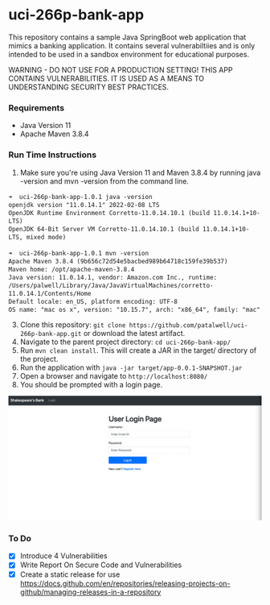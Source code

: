 # uci-266p-bank-app

This repository contains a sample Java SpringBoot web application that mimics a banking
application. It contains several vulnerabiltiies and is only intended to be used in a
sandbox environment for educational purposes.

WARNING - DO NOT USE FOR A PRODUCTION SETTING! THIS APP CONTAINS VULNERABILITIES. IT IS USED AS A MEANS TO UNDERSTANDING SECURITY BEST PRACTICES.

### Requirements
- Java Version 11
- Apache Maven 3.8.4

### Run Time Instructions

1. Make sure you're using Java Version 11 and Maven 3.8.4 by running java -version and mvn -version from the command line.

```
➜  uci-266p-bank-app-1.0.1 java -version
openjdk version "11.0.14.1" 2022-02-08 LTS
OpenJDK Runtime Environment Corretto-11.0.14.10.1 (build 11.0.14.1+10-LTS)
OpenJDK 64-Bit Server VM Corretto-11.0.14.10.1 (build 11.0.14.1+10-LTS, mixed mode)

➜  uci-266p-bank-app-1.0.1 mvn -version
Apache Maven 3.8.4 (9b656c72d54e5bacbed989b64718c159fe39b537)
Maven home: /opt/apache-maven-3.8.4
Java version: 11.0.14.1, vendor: Amazon.com Inc., runtime: /Users/palwell/Library/Java/JavaVirtualMachines/corretto-11.0.14.1/Contents/Home
Default locale: en_US, platform encoding: UTF-8
OS name: "mac os x", version: "10.15.7", arch: "x86_64", family: "mac"
```

3. Clone this repository: `git clone https://github.com/patalwell/uci-266p-bank-app.git` or download the latest artifact.
4. Navigate to the parent project directory: `cd uci-266p-bank-app/`
5. Run `mvn clean install`. This will create a JAR in the target/ directory of the project.
6. Run the application with `java -jar target/app-0.0.1-SNAPSHOT.jar `
7. Open a browser and navigate to `http://localhost:8080/`
8. You should be prompted with a login page.

![login-page](docs/img/login_page.png)

### To Do
- [x] Introduce 4 Vulnerabilities
- [x] Write Report On Secure Code and Vulnerabilities
- [x] Create a static release for use https://docs.github.com/en/repositories/releasing-projects-on-github/managing-releases-in-a-repository
